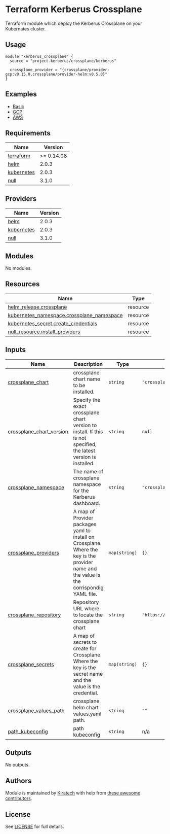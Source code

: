 # Terraform Kerberus Crossplane

Terraform module which deploy the Kerberus Crossplane on your Kubernates cluster.

## Usage

```hcl
module "kerberus_crossplane" {
  source = "project-kerberus/crossplane/kerberus"

  crossplane_provider = "{crossplane/provider-gcp:v0.15.0,crossplane/provider-helm:v0.5.0}"
}
```

## Examples

* [Basic](./examples/basic)
* [GCP](./examples/gcp)
* [AWS](./examples/aws)

## Requirements

| Name | Version |
|------|---------|
| <a name="requirement_terraform"></a> [terraform](#requirement\_terraform) | >= 0.14.08 |
| <a name="requirement_helm"></a> [helm](#requirement\_helm) | 2.0.3 |
| <a name="requirement_kubernetes"></a> [kubernetes](#requirement\_kubernetes) | 2.0.3 |
| <a name="requirement_null"></a> [null](#requirement\_null) | 3.1.0 |

## Providers

| Name | Version |
|------|---------|
| <a name="provider_helm"></a> [helm](#provider\_helm) | 2.0.3 |
| <a name="provider_kubernetes"></a> [kubernetes](#provider\_kubernetes) | 2.0.3 |
| <a name="provider_null"></a> [null](#provider\_null) | 3.1.0 |

## Modules

No modules.

## Resources

| Name | Type |
|------|------|
| [helm_release.crossplane](https://registry.terraform.io/providers/hashicorp/helm/2.0.3/docs/resources/release) | resource |
| [kubernetes_namespace.crossplane_namespace](https://registry.terraform.io/providers/hashicorp/kubernetes/2.0.3/docs/resources/namespace) | resource |
| [kubernetes_secret.create_credentials](https://registry.terraform.io/providers/hashicorp/kubernetes/2.0.3/docs/resources/secret) | resource |
| [null_resource.install_providers](https://registry.terraform.io/providers/hashicorp/null/3.1.0/docs/resources/resource) | resource |

## Inputs

| Name | Description | Type | Default | Required |
|------|-------------|------|---------|:--------:|
| <a name="input_crossplane_chart"></a> [crossplane\_chart](#input\_crossplane\_chart) | crossplane chart name to be installed. | `string` | `"crossplane"` | no |
| <a name="input_crossplane_chart_version"></a> [crossplane\_chart\_version](#input\_crossplane\_chart\_version) | Specify the exact crossplane chart version to install. If this is not specified, the latest version is installed. | `string` | `null` | no |
| <a name="input_crossplane_namespace"></a> [crossplane\_namespace](#input\_crossplane\_namespace) | The name of crossplane namespace for the Kerberus dashboard. | `string` | `"crossplane-system"` | no |
| <a name="input_crossplane_providers"></a> [crossplane\_providers](#input\_crossplane\_providers) | A map of Provider packages yaml to install on Crossplane. Where the key is the provider name and the value is the corrispondig YAML file. | `map(string)` | `{}` | no |
| <a name="input_crossplane_repository"></a> [crossplane\_repository](#input\_crossplane\_repository) | Repository URL where to locate the crossplane chart | `string` | `"https://charts.crossplane.io/stable"` | no |
| <a name="input_crossplane_secrets"></a> [crossplane\_secrets](#input\_crossplane\_secrets) | A map of secrets to create for Crossplane. Where the key is the secret name and the value is the credential. | `map(string)` | `{}` | no |
| <a name="input_crossplane_values_path"></a> [crossplane\_values\_path](#input\_crossplane\_values\_path) | crossplane helm chart values.yaml path. | `string` | `""` | no |
| <a name="input_path_kubeconfig"></a> [path\_kubeconfig](#input\_path\_kubeconfig) | path kubeconfig | `string` | n/a | yes |

## Outputs

No outputs.

## Authors

Module is maintained by [Kiratech](https://www.kiratech.it/) with help from [these awesome contributors](https://github.com/projectkerberus/terraform-kerberus-dashboard/graphs/contributors).

## License

See [LICENSE](./LICENSE) for full details.